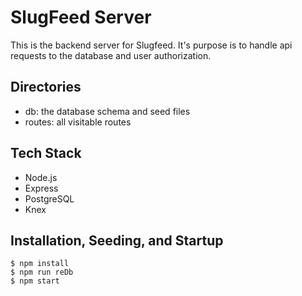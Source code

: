 # SlugFeed Server

This is the backend server for Slugfeed. It's purpose is to handle api requests to the database and user authorization.

## Directories
- db: the database schema and seed files
- routes: all visitable routes

## Tech Stack
- Node.js
- Express
- PostgreSQL
- Knex

## Installation, Seeding, and Startup
```
$ npm install
$ npm run reDb
$ npm start
```
